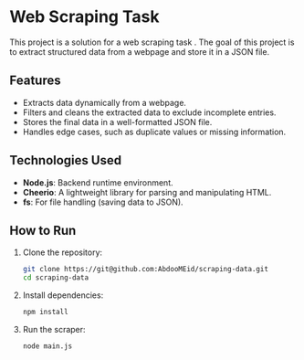 # Web Scraping Task

This project is a solution for a web scraping task . The goal of this project is to extract structured data from a webpage and store it in a JSON file.

## Features
- Extracts data dynamically from a webpage.
- Filters and cleans the extracted data to exclude incomplete entries.
- Stores the final data in a well-formatted JSON file.
- Handles edge cases, such as duplicate values or missing information.

## Technologies Used
- **Node.js**: Backend runtime environment.
- **Cheerio**: A lightweight library for parsing and manipulating HTML.
- **fs**: For file handling (saving data to JSON).

## How to Run
1. Clone the repository:
   ```bash
   git clone https://git@github.com:AbdooMEid/scraping-data.git
   cd scraping-data
   
2. Install dependencies:
   ```bash
   npm install
   
4. Run the scraper:
   ```bash
   node main.js
